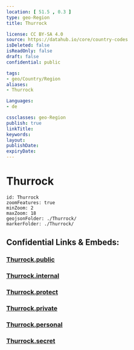 ```yaml
---
location: [ 51.5 , 0.3 ] 
type: geo-Region
title: Thurrock

license: CC BY-SA 4.0
source: https://datahub.io/core/country-codes
isDeleted: false
isReadOnly: false
draft: false
confidential: public

tags:
- geo/Country/Region
aliases:
- Thurrock

Languages:
- de

cssclasses: geo-Region
publish: true
linkTitle: 
keywords: 
layout: 
publishDate: 
expiryDate: 
---
```


# Thurrock

```leaflet
id: Thurrock
zoomFeatures: true 
minZoom: 2 
maxZoom: 18
geojsonFolder: ./Thurrock/
markerFolder: ./Thurrock/
```


## Confidential Links & Embeds: 

### [Thurrock.public](/_public/\Earth\Continent\Europe\Europe~North\UK\England\Regions~England\East_of_EnglandThurrock.public.md) 

### [Thurrock.internal](/_internal/\Earth\Continent\Europe\Europe~North\UK\England\Regions~England\East_of_EnglandThurrock.internal.md) 

### [Thurrock.protect](/_protect/\Earth\Continent\Europe\Europe~North\UK\England\Regions~England\East_of_EnglandThurrock.protect.md) 

### [Thurrock.private](/_private/\Earth\Continent\Europe\Europe~North\UK\England\Regions~England\East_of_EnglandThurrock.private.md) 

### [Thurrock.personal](/_personal/\Earth\Continent\Europe\Europe~North\UK\England\Regions~England\East_of_EnglandThurrock.personal.md) 

### [Thurrock.secret](/_secret/\Earth\Continent\Europe\Europe~North\UK\England\Regions~England\East_of_EnglandThurrock.secret.md)


